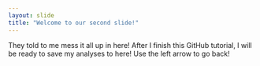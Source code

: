 ```yaml
---
layout: slide
title: "Welcome to our second slide!"
---
```

They told to me mess it all up in here! After I finish this GitHub tutorial, I will be ready to save my analyses to here!
Use the left arrow to go back!
